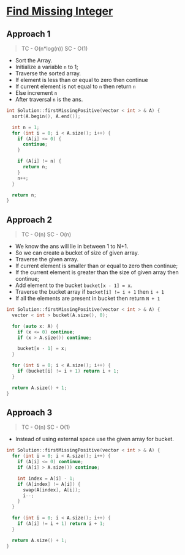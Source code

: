 # [Find Missing Integer](https://www.interviewbit.com/problems/first-missing-integer/)

## Approach 1

> TC - O(n*log(n))
> SC - O(1)

- Sort the Array.
- Initialize a variable `n` to 1;
- Traverse the sorted array.
- If element is less than or equal to zero then continue
- If current element is not equal to `n` then return `n`
- Else increment `n`
- After traversal `n` is the ans.

```c++
int Solution::firstMissingPositive(vector < int > & A) {
  sort(A.begin(), A.end());

  int n = 1;
  for (int i = 0; i < A.size(); i++) {
    if (A[i] <= 0) {
      continue;
    }

    if (A[i] != n) {
      return n;
    }
    n++;
  }

  return n;
}
```

## Approach 2

> TC - O(n)
> SC - O(n)

- We know the ans will lie in between 1 to N+1.
- So we can create a bucket of size of given array.
- Traverse the given array.
- If current element is smaller than or equal to zero then continue;
- If the current element is greater than the size of given array then continue;
- Add element to the bucket `bucket[x - 1] = x`.
- Traverse the bucket array if `bucket[i] != i + 1` then `i + 1`
- If all the elements are present in bucket then return `N + 1`

```c++
int Solution::firstMissingPositive(vector < int > & A) {
  vector < int > bucket(A.size(), 0);

  for (auto x: A) {
    if (x <= 0) continue;
    if (x > A.size()) continue;

    bucket[x - 1] = x;
  }

  for (int i = 0; i < A.size(); i++) {
    if (bucket[i] != i + 1) return i + 1;
  }

  return A.size() + 1;
}
```

## Approach 3

> TC - O(n)
> SC - O(1)

- Instead of using external space use the given array for bucket.

```c++
int Solution::firstMissingPositive(vector < int > & A) {
  for (int i = 0; i < A.size(); i++) {
    if (A[i] <= 0) continue;
    if (A[i] > A.size()) continue;

    int index = A[i] - 1;
    if (A[index] != A[i]) {
      swap(A[index], A[i]);
      i--;
    }
  }

  for (int i = 0; i < A.size(); i++) {
    if (A[i] != i + 1) return i + 1;
  }

  return A.size() + 1;
}
```
